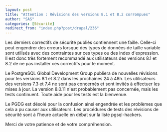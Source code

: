 ```yaml
---
layout: post
title: "Attention : Révisions des versions 8.1 et 8.2 corrompues"
author: "SAS"
categories: [Sécurité]
redirect_from: "index.php?post/drupal/236"
---
```



<p>Les derniers correctifs de sécurité publiés contiennent une faille. Celle-ci peut engendrer des erreurs lorsque des types de données de taille variable sont utilisés avec des contraintes sur ces types ou des index d'expression. Il est donc très fortement recommandé aux utilisateurs des versions 8.1 et 8.2 de ne pas installer ces correctifs pour le moment.</p>

<p>Le PostgreSQL Global Development Group publiera de nouvelles révisions pour les versions 8.1 et 8.2 dans les prochaines 24 à 48h. Les utilisateurs des versions 7.3 et 7.4 ne sont pas concernés et sont invités à effectuer les mises à jour. La version 8.0.11 n'est probablement pas concernée, mais les tests continuent. Toute aide pour les tests est la bienvenue.</p>

<!--more-->


<p>Le PGDG est désolé pour la confusion ainsi engendrée et les problèmes que cela a pu causer aux utilisateurs. Les procédures de tests des révisions de sécurité sont à l'heure actuelle en débat sur la liste pgsql-hackers.</p>

<p>Merci de votre patience et de votre compréhension.</p>